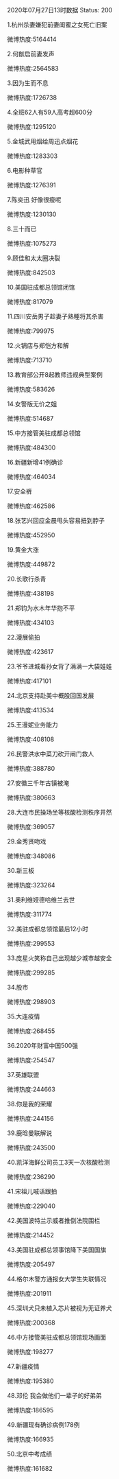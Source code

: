 2020年07月27日13时数据
Status: 200

1.杭州杀妻嫌犯前妻闺蜜之女死亡旧案

微博热度:5164414

2.何猷启前妻发声

微博热度:2564583

3.因为生而不息

微博热度:1726738

4.全班62人有59人高考超600分

微博热度:1295120

5.金城武用烟给周迅点烟花

微博热度:1283303

6.电影种草官

微博热度:1276391

7.陈奕迅 好像很瘦呢

微博热度:1230130

8.三十而已

微博热度:1075273

9.顾佳和太太圈决裂

微博热度:842503

10.美国驻成都总领馆闭馆

微博热度:817079

11.四川安岳男子趁妻子熟睡将其杀害

微博热度:799975

12.火锅店与郑恺方和解

微博热度:713710

13.教育部公开8起教师违规典型案例

微博热度:583626

14.女警版无价之姐

微博热度:514687

15.中方接管美驻成都总领馆

微博热度:484300

16.新疆新增41例确诊

微博热度:464034

17.安全裤

微博热度:462586

18.张艺兴回应金晨甩头容易扭到脖子

微博热度:452950

19.黄金大涨

微博热度:449872

20.长歌行杀青

微博热度:438198

21.郑钧为水木年华抱不平

微博热度:434103

22.漫展偷拍

微博热度:423617

23.爷爷进城看孙女背了满满一大袋娃娃

微博热度:417101

24.北京支持赴美中概股回国发展

微博热度:413534

25.王漫妮业务能力

微博热度:408108

26.民警洪水中菜刀砍开闸门救人

微博热度:388780

27.安徽三千年古镇被淹

微博热度:380663

28.大连市民操场坐等核酸检测秩序井然

微博热度:369057

29.金秀贤吻戏

微博热度:348086

30.新三板

微博热度:323264

31.奥利维娅德哈维兰去世

微博热度:311774

32.美驻成都总领馆最后12小时

微博热度:299553

33.庞星火笑称自己出现越少城市越安全

微博热度:299285

34.股市

微博热度:298903

35.大连疫情

微博热度:268455

36.2020年财富中国500强

微博热度:254547

37.英雄联盟

微博热度:244663

38.你是我的荣耀

微博热度:244156

39.鹿晗曼联解说

微博热度:243500

40.凯洋海鲜公司员工3天一次核酸检测

微博热度:236290

41.宋祖儿喊话跟拍

微博热度:229040

42.美国波特兰示威者推倒法院围栏

微博热度:214452

43.美国驻成都总领事馆降下美国国旗

微博热度:205497

44.格尔木警方通报女大学生失联情况

微博热度:201911

45.深圳犬只未植入芯片被视为无证养犬

微博热度:200368

46.中方接管美驻成都总领馆现场画面

微博热度:198277

47.新疆疫情

微博热度:195380

48.邓伦 我会做他们一辈子的好弟弟

微博热度:186595

49.新疆现有确诊病例178例

微博热度:166935

50.北京中考成绩

微博热度:161682

